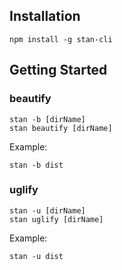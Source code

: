 
## Installation
```
npm install -g stan-cli
```
## Getting Started

### beautify
```
stan -b [dirName]
stan beautify [dirName]
```

Example:
```
stan -b dist
```

### uglify
```
stan -u [dirName]
stan uglify [dirName]
```

Example:
```
stan -u dist
```